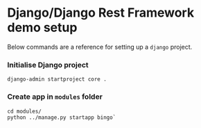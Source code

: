 # Django/Django Rest Framework demo setup

Below commands are a reference for setting up a `django` project.

### Initialise Django project
`django-admin startproject core .`

### Create app in `modules` folder
```
cd modules/ 
python ../manage.py startapp bingo`
```

